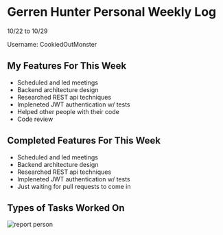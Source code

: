 # Gerren Hunter Personal Weekly Log

10/22 to 10/29

Username: CookiedOutMonster

## My Features For This Week

- Scheduled and led meetings 
- Backend architecture design
- Researched REST api techniques
- Impleneted JWT authentication w/ tests
- Helped other people with their code
- Code review

## Completed Features For This Week

- Scheduled and led meetings 
- Backend architecture design
- Researched REST api techniques
- Impleneted JWT authentication w/ tests
- Just waiting for pull requests to come in 

## Types of Tasks Worked On

![report person](https://github.com/COSC-499-W2023/year-long-project-team-21/assets/44909431/2d1b4038-68dc-4135-a621-fc4620c7b8a3)

